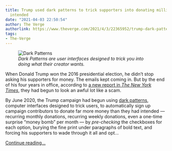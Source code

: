 ```yaml
---
title: Trump used dark patterns to trick supporters into donating millions more than
  intended
date: "2021-04-03 22:50:54"
author: The Verge
authorlink: https://www.theverge.com/2021/4/3/22365952/trump-dark-patterns-trick-supporters-recurring-donation-winred-gary-coby
tags:
- The-Verge
---
```

<figure>
      <img alt="Dark Patterns" src="https://cdn.vox-cdn.com/thumbor/V7GMfcXrEEtMtkJOChXeaNZqKUE=/34x0:1066x688/1310x873/cdn.vox-cdn.com/uploads/chorus_image/image/69072501/ui_static.1419979789.0.png" />
        <figcaption><em>Dark Patterns are user interfaces designed to trick you into doing what their creator wants.</em></figcaption>
    </figure>

  <p id="eebykq">When Donald Trump won the 2016 presidential election, he didn’t stop asking his supporters for money. The emails kept coming in. But by the end of his four years in office, according to <a href="https://www.nytimes.com/2021/04/03/us/politics/trump-donations.html">a new report in <em>The New York Times</em></a>, they had begun to look an awful lot like a scam. </p>
<p id="l8kEtk">By June 2020, the Trump campaign had begun using <a href="https://www.theverge.com/2013/8/29/4640308/dark-patterns-inside-the-interfaces-designed-to-trick-you">dark patterns</a>, computer interfaces designed to trick users, to automatically sign up campaign contributors to donate far more money than they had intended — recurring monthly donations, recurring weekly donations, even a one-time surprise “money bomb” per month — by <em>pre-checking</em> the checkboxes for each option, burying the fine print under paragraphs of bold text, and forcing his supporters to wade through it all and opt...</p>
  <p>
    <a href="https://www.theverge.com/2021/4/3/22365952/trump-dark-patterns-trick-supporters-recurring-donation-winred-gary-coby">Continue reading&hellip;</a>
  </p>